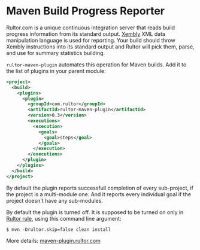 # Maven Build Progress Reporter

Rultor.com is a unique continuous integration server that reads build
progress information from its standard output. [Xembly](http://www.xembly.org)
XML data manipulation language is used for reporting. Your build
should throw Xembly instructions into its standard output and Rultor
will pick them, parse, and use for summary statistics building.

`rultor-maven-plugin` automates this operation for Maven builds.
Add it to the list of plugins in your parent module:

```xml
<project>
  <build>
    <plugins>
      <plugin>
        <groupId>com.rultor</groupId>
        <artifactId>rultor-maven-plugin</artifactId>
        <version>0.3</version>
        <executions>
          <execution>
            <goals>
              <goal>steps</goal>
            </goals>
          </execution>
        </executions>
      </plugin>
    </plugins>
  </build>
</project>
```

By default the plugin reports successfull completion of every sub-project, if
the project is a multi-module one. And it reports every individual goal if
the project doesn't have any sub-modules.

By default the plugin is turned off. It is supposed to be turned on
only in [Rultor rule](http://doc.rultor.com/index.html#rule),
using this command line argument:

```
$ mvn -Drultor.skip=false clean install
```

More details: [maven-plugin.rultor.com](http://maven-plugin.rultor.com)
